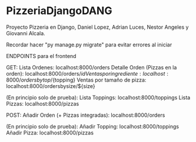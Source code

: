 # PizzeriaDjangoDANG

Proyecto Pizzeria en Django, Daniel Lopez, Adrian Luces, Nestor Angeles y Giovanni Alcala.

Recordar hacer "py manage.py migrate" para evitar errores al iniciar

ENDPOINTS para el frontend

GET:
Lista Ordenes: localhost:8000/orders
Detalle Orden (Pizzas en la orden): localhost:8000/orders/${id}
Ventas por ingrediente:             localhost:8000/ordersbytop/${topping}
Ventas por tamaño de pizza: localhost:8000/ordersbysize/${size}

(En principio solo de prueba):
Lista Toppings: localhost:8000/toppings
Lista Pizzas: localhost:8000/pizzas

POST:
Añadir Orden (+ Pizzas integradas): localhost:8000/orders

(En principio solo de prueba):
Añadir Topping: localhost:8000/toppings
Añadir Pizza: localhost:8000/pizzas
